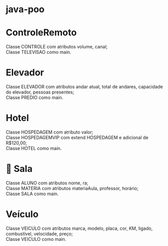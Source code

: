 # java-poo

# ControleRemoto
Classe CONTROLE com atributos volume, canal; <br/>
Classe TELEVISAO como main.

# Elevador
Classe ELEVADOR com atributos andar atual, total de andares, capacidade do elevador, pessoas presentes; <br/>
Classe PREDIO como main.

# Hotel
Classe HOSPEDAGEM com atributo valor; <br/>
Classe HOSPEDAGEMVIP com extend HOSPEDAGEM e adicional de R$120,00; <br/>
Classe HOTEL como main.

# :school_satchel: Sala 
Classe ALUNO com atributos nome, ra; <br/> 
Classe MATERIA com atributos materiaAula, professor, horário; <br/>
Classe SALA como main.

# Veículo
Classe VEICULO com atributos marca, modelo, placa, cor, KM, ligado, combustível, velocidade, preço; <br/>
Classe VEICULO como main.



